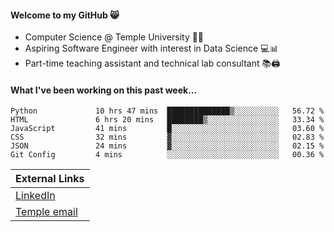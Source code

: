 #### Welcome to my GitHub 😸
  * Computer Science @ Temple University 🍒🦉
  * Aspiring Software Engineer with interest in Data Science 💻📊
  * Part-time teaching assistant and technical lab consultant 📚🖨️

#### What I've been working on this past week...
<!--START_SECTION:waka-->

```text
Python             10 hrs 47 mins  ██████████████▒░░░░░░░░░░   56.72 %
HTML               6 hrs 20 mins   ████████▒░░░░░░░░░░░░░░░░   33.34 %
JavaScript         41 mins         █░░░░░░░░░░░░░░░░░░░░░░░░   03.60 %
CSS                32 mins         ▓░░░░░░░░░░░░░░░░░░░░░░░░   02.83 %
JSON               24 mins         ▓░░░░░░░░░░░░░░░░░░░░░░░░   02.15 %
Git Config         4 mins          ░░░░░░░░░░░░░░░░░░░░░░░░░   00.36 %
```

<!--END_SECTION:waka-->

| External Links | 
| -------------- | 
| [LinkedIn](https://linkedin.com/in/shullender) |
| [Temple email](mailto:stephull@temple.edu) |
